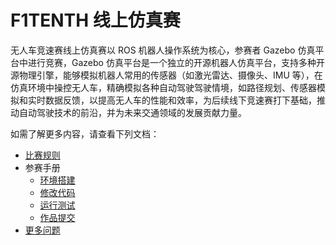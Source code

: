 # F1TENTH 线上仿真赛

无人车竞速赛线上仿真赛以 ROS 机器人操作系统为核心，参赛者 Gazebo 仿真平台中进行竞赛，Gazebo 仿真平台是一个独立的开源机器人仿真平台，支持多种开源物理引擎，能够模拟机器人常用的传感器（如激光雷达、摄像头、IMU 等），在仿真环境中操控无人车，精确模拟各种自动驾驶驾驶情境，如路径规划、传感器模拟和实时数据反馈，以提高无人车的性能和效率，为后续线下竞速赛打下基础，推动自动驾驶技术的前沿，并为未来交通领域的发展贡献力量。


如需了解更多内容，请查看下列文档：

- [比赛规则](./contest-rules)
- 参赛手册
  - [环境搭建](./env-config)
  - [修改代码](./modify-code)
  - [运行测试](./env-config)
  - [作品提交](./submit-works)
- [更多问题](./question-and-video)
